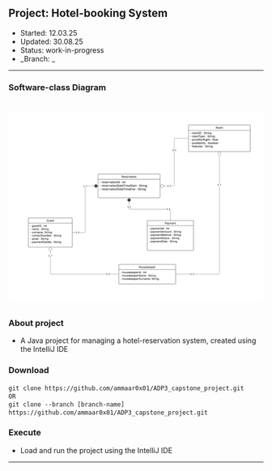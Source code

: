 ## Project: 	Hotel-booking System
- Started: 	12.03.25
- Updated: 	30.08.25
- Status: 	work-in-progress
- _Branch:	_
---

### Software-class Diagram
!["class_diagram.png"](class_diagram.png) 
=======

### About project
- A Java project for managing a hotel-reservation system, created using the IntelliJ IDE 


### Download
```
git clone https://github.com/ammaar0x01/ADP3_capstone_project.git
OR
git clone --branch [branch-name] https://github.com/ammaar0x01/ADP3_capstone_project.git
```


### Execute
- Load and run the project using the IntelliJ IDE
---
